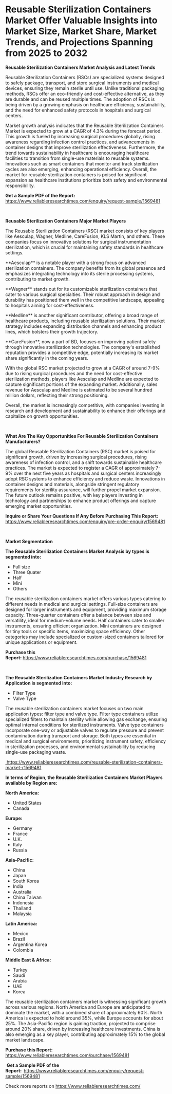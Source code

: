 <p><h1>Reusable Sterilization Containers Market Offer Valuable Insights into Market Size, Market Share, Market Trends, and Projections Spanning from 2025 to 2032</h1></p><p><strong>Reusable Sterilization Containers Market Analysis and Latest Trends</strong></p>
<p><p>Reusable Sterilization Containers (RSCs) are specialized systems designed to safely package, transport, and store surgical instruments and medical devices, ensuring they remain sterile until use. Unlike traditional packaging methods, RSCs offer an eco-friendly and cost-effective alternative, as they are durable and can be reused multiple times. The adoption of RSCs is being driven by a growing emphasis on healthcare efficiency, sustainability, and the need for enhanced safety protocols in hospitals and surgical centers.</p><p>Market growth analysis indicates that the Reusable Sterilization Containers Market is expected to grow at a CAGR of 4.3% during the forecast period. This growth is fueled by increasing surgical procedures globally, rising awareness regarding infection control practices, and advancements in container designs that improve sterilization effectiveness. Furthermore, the trend towards sustainability in healthcare is encouraging healthcare facilities to transition from single-use materials to reusable systems. Innovations such as smart containers that monitor and track sterilization cycles are also emerging, enhancing operational efficiency. Overall, the market for reusable sterilization containers is poised for significant expansion as healthcare institutions prioritize both safety and environmental responsibility.</p></p>
<p><strong>Get a Sample PDF of the Report:&nbsp;</strong> <a href="https://www.reliableresearchtimes.com/enquiry/request-sample/1569481?utm_campaign=2273&utm_medium=2&utm_source=Github&utm_content=ia&utm_term=25032025&utm_id=reusable-sterilization-containers">https://www.reliableresearchtimes.com/enquiry/request-sample/1569481</a></p>
<p>&nbsp;</p>
<p><strong>Reusable Sterilization Containers Major Market Players</strong></p>
<p><p>The Reusable Sterilization Containers (RSC) market consists of key players like Aesculap, Wagner, Medline, CareFusion, KLS Martin, and others. These companies focus on innovative solutions for surgical instrumentation sterilization, which is crucial for maintaining safety standards in healthcare settings.</p><p>**Aesculap** is a notable player with a strong focus on advanced sterilization containers. The company benefits from its global presence and emphasizes integrating technology into its sterile processing systems, contributing to market growth. </p><p>**Wagner** stands out for its customizable sterilization containers that cater to various surgical specialties. Their robust approach in design and durability has positioned them well in the competitive landscape, appealing to hospitals aiming for cost-effectiveness.</p><p>**Medline** is another significant contributor, offering a broad range of healthcare products, including reusable sterilization solutions. Their market strategy includes expanding distribution channels and enhancing product lines, which bolsters their growth trajectory.</p><p>**CareFusion**, now a part of BD, focuses on improving patient safety through innovative sterilization technologies. The company's established reputation provides a competitive edge, potentially increasing its market share significantly in the coming years.</p><p>With the global RSC market projected to grow at a CAGR of around 7-9% due to rising surgical procedures and the need for cost-effective sterilization methods, players like Aesculap and Medline are expected to capture significant portions of the expanding market. Additionally, sales revenue for Aesculap and Medline is estimated to be several hundred million dollars, reflecting their strong positioning.</p><p>Overall, the market is increasingly competitive, with companies investing in research and development and sustainability to enhance their offerings and capitalize on growth opportunities.</p></p>
<p>&nbsp;</p>
<p><strong>What Are The Key Opportunities For Reusable Sterilization Containers Manufacturers?</strong></p>
<p><p>The global Reusable Sterilization Containers (RSC) market is poised for significant growth, driven by increasing surgical procedures, rising awareness of infection control, and a shift towards sustainable healthcare practices. The market is expected to register a CAGR of approximately 7-9% over the next five years as hospitals and surgical centers increasingly adopt RSC systems to enhance efficiency and reduce waste. Innovations in container designs and materials, alongside stringent regulatory requirements for sterility assurance, will further propel market expansion. The future outlook remains positive, with key players investing in technology and partnerships to enhance product offerings and capture emerging market opportunities.</p></p>
<p><strong>Inquire or Share Your Questions If Any Before Purchasing This Report:</strong> <a href="https://www.reliableresearchtimes.com/enquiry/pre-order-enquiry/1569481?utm_campaign=2273&utm_medium=2&utm_source=Github&utm_content=ia&utm_term=25032025&utm_id=reusable-sterilization-containers">https://www.reliableresearchtimes.com/enquiry/pre-order-enquiry/1569481</a></p>
<p>&nbsp;</p>
<p><strong>Market Segmentation</strong></p>
<p><strong>The Reusable Sterilization Containers Market Analysis by types is segmented into:</strong></p>
<p><ul><li>Full size</li><li>Three Quater</li><li>Half</li><li>Mini</li><li>Others</li></ul></p>
<p><p>The reusable sterilization containers market offers various types catering to different needs in medical and surgical settings. Full-size containers are designed for larger instruments and equipment, providing maximum storage capacity. Three-quarter containers offer a balance between size and versatility, ideal for medium-volume needs. Half containers cater to smaller instruments, ensuring efficient organization. Mini containers are designed for tiny tools or specific items, maximizing space efficiency. Other categories may include specialized or custom-sized containers tailored for unique applications or equipment.</p></p>
<p><strong>Purchase this Report:&nbsp;</strong><a href="https://www.reliableresearchtimes.com/purchase/1569481?utm_campaign=2273&utm_medium=2&utm_source=Github&utm_content=ia&utm_term=25032025&utm_id=reusable-sterilization-containers">https://www.reliableresearchtimes.com/purchase/1569481</a></p>
<p>&nbsp;</p>
<p><strong>The Reusable Sterilization Containers Market Industry Research by Application is segmented into:</strong></p>
<p><ul><li>Filter Type</li><li>Valve Type</li></ul></p>
<p><p>The reusable sterilization containers market focuses on two main application types: filter type and valve type. Filter type containers utilize specialized filters to maintain sterility while allowing gas exchange, ensuring optimal internal conditions for sterilized instruments. Valve type containers incorporate one-way or adjustable valves to regulate pressure and prevent contamination during transport and storage. Both types are essential in medical and surgical environments, prioritizing instrument safety, efficiency in sterilization processes, and environmental sustainability by reducing single-use packaging waste.</p></p>
<p><a href="https://www.reliableresearchtimes.com/reusable-sterilization-containers-market-r1569481?utm_campaign=2273&utm_medium=2&utm_source=Github&utm_content=ia&utm_term=25032025&utm_id=reusable-sterilization-containers">&nbsp;https://www.reliableresearchtimes.com/reusable-sterilization-containers-market-r1569481</a></p>
<p><strong>In terms of Region, the Reusable Sterilization Containers Market Players available by Region are:</strong></p>
<p>
    <p> <strong> North America: </strong>
        <ul>
            <li>United States</li>
            <li>Canada</li>
        </ul>
        </p> 
    <p> <strong> Europe: </strong>
        <ul>
            <li>Germany</li>
            <li>France</li>
            <li>U.K.</li>
            <li>Italy</li>
            <li>Russia</li>
        </ul>
        </p> 
    <p> <strong> Asia-Pacific: </strong>
        <ul>
            <li>China</li>
            <li>Japan</li>
            <li>South Korea</li>
            <li>India</li>
            <li>Australia</li>
            <li>China Taiwan</li>
            <li>Indonesia</li>
            <li>Thailand</li>
            <li>Malaysia</li>
        </ul>
        </p> 
    <p> <strong> Latin America: </strong>
        <ul>
            <li>Mexico</li>
            <li>Brazil</li>
            <li>Argentina Korea</li>
            <li>Colombia</li>
        </ul>
        </p> 
    <p> <strong> Middle East & Africa: </strong>
        <ul>
            <li>Turkey</li>
            <li>Saudi</li>
            <li>Arabia</li>
            <li>UAE</li>
            <li>Korea</li>
        </ul>
    </p>
    </p>
<p><p>The reusable sterilization containers market is witnessing significant growth across various regions. North America and Europe are anticipated to dominate the market, with a combined share of approximately 60%. North America is expected to hold around 35%, while Europe accounts for about 25%. The Asia-Pacific region is gaining traction, projected to comprise around 20% share, driven by increasing healthcare investments. China is also emerging as a key player, contributing approximately 15% to the global market landscape.</p></p>
<p><strong>Purchase this Report: </strong><a href="https://www.reliableresearchtimes.com/purchase/1569481?utm_campaign=2273&utm_medium=2&utm_source=Github&utm_content=ia&utm_term=25032025&utm_id=reusable-sterilization-containers">https://www.reliableresearchtimes.com/purchase/1569481</a></p>
<p>&nbsp;<strong>Get a Sample PDF of the Report:&nbsp;&nbsp;</strong><a href="https://www.reliableresearchtimes.com/enquiry/request-sample/1569481?utm_campaign=2273&utm_medium=2&utm_source=Github&utm_content=ia&utm_term=25032025&utm_id=reusable-sterilization-containers">https://www.reliableresearchtimes.com/enquiry/request-sample/1569481</a></p>
<p><strong></strong></p>
<p>Check more reports on <a href="https://www.reliableresearchtimes.com/?utm_campaign=2273&utm_medium=2&utm_source=Github&utm_content=ia&utm_term=25032025&utm_id=reusable-sterilization-containers">https://www.reliableresearchtimes.com/</a></p>